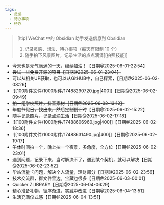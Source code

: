```yaml
---
tags:
  - 灵感
  - 待办事项
  - 待办
---
```

> [!tip] WeChat 中的 Obsidian 助手发送信息到 Obsidian 
> 1. 记录灵感、想法、待办事项（每天有限制 10 个）
> 2. 随手拍下风景图片，记录生活的点点滴滴[[拍照技能]]

- 今天也是元气满满的一天，继续加油！【日期@2025-06-01-22:54】
- ~~尝试一些免费开源的项目【日期@2025-06-01-23:04】~~
- 可以从相关UP获取，也可以从GitHUB中，自己探索，【日期@2025-06-02-08:26】
- ![[100附件文件/1000附件/17488290720.jpg|400]]【日期@2025-06-02-09:49】
- ~~拍一组学校照片，抖音素材【日期@2025-06-02-13:12】~~
- ~~年度节假日，找出来，然后定制倒计时~~【日期@2025-06-02-15:22】
- ~~随手记录照片，记录点滴生活~~【日期@2025-06-02-17:18】
- ![[100附件文件/1000附件/17488606960.jpg|400]]【日期@2025-06-02-18:36】
- ![[100附件文件/1000附件/17488631490.jpg|400]]【日期@2025-06-02-19:17】
- 午休时间拍一个，晚上拍一个夜景，多角度，全方位【日期@2025-06-02-23:01】
- 遇到问题，记录下来，当时解决不了，遇到某个契机，就可以解决【日期@2025-06-02-23:52】
- 毕站流量卡问题，解决个人流量，理财部分【日期@2025-06-02-23:56】
- 技术交流群，群文件里边。宝藏也很多【日期@2025-06-03-00:01】
- Quicker ZLIBRARY【日期@2025-06-04-06:29】
- 精心准备礼物，循序渐进，实践中改进【日期@2025-06-04-13:51】
- 生活充满仪式感【日期@2025-06-04-13:51】